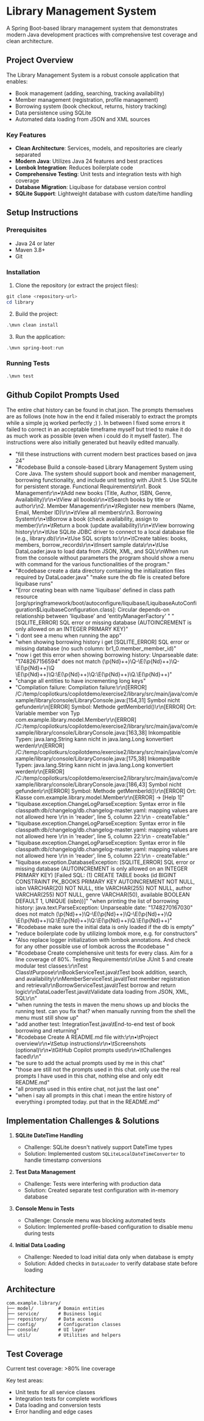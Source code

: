# Library Management System

A Spring Boot-based library management system that demonstrates modern Java development practices with comprehensive test coverage and clean architecture.

## Project Overview

The Library Management System is a robust console application that enables:
- Book management (adding, searching, tracking availability)
- Member management (registration, profile management)
- Borrowing system (book checkout, returns, history tracking)
- Data persistence using SQLite
- Automated data loading from JSON and XML sources

### Key Features
- **Clean Architecture**: Services, models, and repositories are clearly separated
- **Modern Java**: Utilizes Java 24 features and best practices
- **Lombok Integration**: Reduces boilerplate code
- **Comprehensive Testing**: Unit tests and integration tests with high coverage
- **Database Migration**: Liquibase for database version control
- **SQLite Support**: Lightweight database with custom date/time handling

## Setup Instructions

### Prerequisites
- Java 24 or later
- Maven 3.8+
- Git

### Installation

1. Clone the repository (or extract the project files):
```powershell
git clone <repository-url>
cd library
```

2. Build the project:
```powershell
.\mvn clean install
```

3. Run the application:
```powershell
.\mvn spring-boot:run
```

### Running Tests
```powershell
.\mvn test
```

## Github Copilot Prompts Used
The entire chat history can be found in chat.json. The prompts themselves are as follows (note how in the end it failed miserably to extract the prompts while a simple jq worked perfectly ;) ). In between I fixed some errors it failed to correct in an acceptable timeframe myself but tried to make it do as much work as possible (even when i could do it myself faster). The instructions were also initially generated but heavily edited manually.

- "fill these instructions with current modern best practices based on java 24"
- "#codebase Build a console-based Library Management System using Core Java. The system should support book and member management, borrowing functionality, and include unit testing with JUnit 5. Use SQLite for persistent storage. Functional Requirements\r\n1. Book Management\r\n•\tAdd new books (Title, Author, ISBN, Genre, Availability)\r\n•\tView all books\r\n•\tSearch books by title or author\r\n2. Member Management\r\n•\tRegister new members (Name, Email, Member ID)\r\n•\tView all members\r\n3. Borrowing System\r\n•\tBorrow a book (check availability, assign to member)\r\n•\tReturn a book (update availability)\r\n•\tView borrowing history\r\n•\tUse SQLite JDBC driver to connect to a local database file (e.g., library.db)\r\n•\tUse SQL scripts to:\r\n•\tCreate tables: books, members, borrow_records\r\n•\tInsert sample data\r\n•\tUse DataLoader.java to load data from JSON, XML, and SQL\r\nWhen run from the console without parameters the program should show a menu with command for the various functionalities of the program."
- "#codebase create a data directory containing the initialization files required by DataLoader.java"
"make sure the db file is created before liquibase runs"
- "Error creating bean with name 'liquibase' defined in class path resource [org/springframework/boot/autoconfigure/liquibase/LiquibaseAutoConfiguration$LiquibaseConfiguration.class]: Circular depends-on relationship between 'liquibase' and 'entityManagerFactory'   "
"[SQLITE_ERROR] SQL error or missing database (AUTOINCREMENT is only allowed on an INTEGER PRIMARY KEY)"
- "i dont see a menu when running the app"
- "when showing borrowing history i get [SQLITE_ERROR] SQL error or missing database (no such column: br1_0.member_member_id)"
- "now i get this error when showing borrowing history: Unparseable date: \"1748267156594\" does not match (\\p{Nd}++)\\Q-\\E(\\p{Nd}++)\\Q-\\E(\\p{Nd}++)\\Q \\E(\\p{Nd}++)\\Q:\\E(\\p{Nd}++)\\Q:\\E(\\p{Nd}++)\\Q.\\E(\\p{Nd}++)"
- "change all entities to have incrementing long keys"
- "Compilation failure: Compilation failure:\r\n[ERROR] /C:/temp/copilotkurs/copilotdemo/exercise2/library/src/main/java/com/example/library/console/LibraryConsole.java:[154,31] Symbol nicht gefunden\r\n[ERROR]   Symbol: Methode getMemberId()\r\n[ERROR]   Ort: Variable member von Typ com.example.library.model.Member\r\n[ERROR] /C:/temp/copilotkurs/copilotdemo/exercise2/library/src/main/java/com/example/library/console/LibraryConsole.java:[163,38] Inkompatible Typen: java.lang.String kann nicht in java.lang.Long konvertiert werden\r\n[ERROR] /C:/temp/copilotkurs/copilotdemo/exercise2/library/src/main/java/com/example/library/console/LibraryConsole.java:[175,38] Inkompatible Typen: java.lang.String kann nicht in java.lang.Long konvertiert werden\r\n[ERROR] /C:/temp/copilotkurs/copilotdemo/exercise2/library/src/main/java/com/example/library/console/LibraryConsole.java:[186,43] Symbol nicht gefunden\r\n[ERROR]   Symbol: Methode getMemberId()\r\n[ERROR]   Ort: Klasse com.example.library.model.Member\r\n[ERROR] -> [Help 1]"
- "liquibase.exception.ChangeLogParseException: Syntax error in file classpath:db/changelog/db.changelog-master.yaml: mapping values are not allowed here      \r\n in 'reader', line 5, column 22:\r\n            - createTable:"
- "liquibase.exception.ChangeLogParseException: Syntax error in file classpath:db/changelog/db.changelog-master.yaml: mapping values are not allowed here      \r\n in 'reader', line 5, column 22:\r\n            - createTable:"
- "liquibase.exception.ChangeLogParseException: Syntax error in file classpath:db/changelog/db.changelog-master.yaml: mapping values are not allowed here      \r\n in 'reader', line 5, column 22:\r\n            - createTable:"
- "liquibase.exception.DatabaseException: [SQLITE_ERROR] SQL error or missing database (AUTOINCREMENT is only allowed on an INTEGER PRIMARY KEY) [Failed SQL: (1) CREATE TABLE books (id BIGINT CONSTRAINT PK_BOOKS PRIMARY KEY AUTOINCREMENT NOT NULL, isbn VARCHAR(20) NOT NULL, title VARCHAR(255) NOT NULL, author VARCHAR(255) NOT NULL, genre VARCHAR(50), available BOOLEAN DEFAULT 1, UNIQUE (isbn))]"
"when printing the list of borrowing history: java.text.ParseException: Unparseable date: \"1748270167030\" does not match (\\p{Nd}++)\\Q-\\E(\\p{Nd}++)\\Q-\\E(\\p{Nd}++)\\Q \\E(\\p{Nd}++)\\Q:\\E(\\p{Nd}++)\\Q:\\E(\\p{Nd}++)\\Q.\\E(\\p{Nd}++)"
- "#codebase make sure the initial data is only loaded if the db is empty"
- "reduce boilerplate code by utilizing lombok more, e.g. for constructors"
- "Also replace logger initialization with lombok annotations. And check for any other possible use of lombok across the #codebase "
- "#codebase Create complehensive unit tests for every class. Aim for a line coverage of 80%. Testing Requirements\r\nUse JUnit 5 and create modular test classes:\r\nTest Class\tPurpose\r\nBookServiceTest.java\tTest book addition, search, and availability\r\nMemberServiceTest.java\tTest member registration and retrieval\r\nBorrowServiceTest.java\tTest borrow and return logic\r\nDataLoaderTest.java\tValidate data loading from JSON, XML, SQL\r\n"
- "when running the tests in maven the menu shows up and blocks the running test. can you fix that? when manually running from the shell the menu must still show up"
- "add another test: IntegrationTest.java\tEnd-to-end test of book borrowing and returning"
- "#codebase Create A README.md file with:\r\n•\tProject overview\r\n•\tSetup instructions\r\n•\tScreenshots (optional)\r\n•\tGitHub Copilot prompts used\r\n•\tChallenges faced\r\n"
- "be sure to add the actual prompts used by me in this chat"
- "those are still not the prompts used in this chat. only use the real prompts I have used in this chat, nothing else and only edit README.md"   
- "all prompts used in this entire chat, not just the last one"
- "when i say all prompts in this chat i mean the entire history of everything i prompted today. put that in the README.md"

## Implementation Challenges & Solutions

1. **SQLite DateTime Handling**
   - Challenge: SQLite doesn't natively support DateTime types
   - Solution: Implemented custom `SQLiteLocalDateTimeConverter` to handle timestamp conversions

2. **Test Data Management**
   - Challenge: Tests were interfering with production data
   - Solution: Created separate test configuration with in-memory database

3. **Console Menu in Tests**
   - Challenge: Console menu was blocking automated tests
   - Solution: Implemented profile-based configuration to disable menu during tests

4. **Initial Data Loading**
   - Challenge: Needed to load initial data only when database is empty
   - Solution: Added checks in `DataLoader` to verify database state before loading

## Architecture

```
com.example.library/
├── model/         # Domain entities
├── service/       # Business logic
├── repository/    # Data access
├── config/        # Configuration classes
├── console/       # UI layer
└── util/          # Utilities and helpers
```

## Test Coverage

Current test coverage: >80% line coverage

Key test areas:
- Unit tests for all service classes
- Integration tests for complete workflows
- Data loading and conversion tests
- Error handling and edge cases
